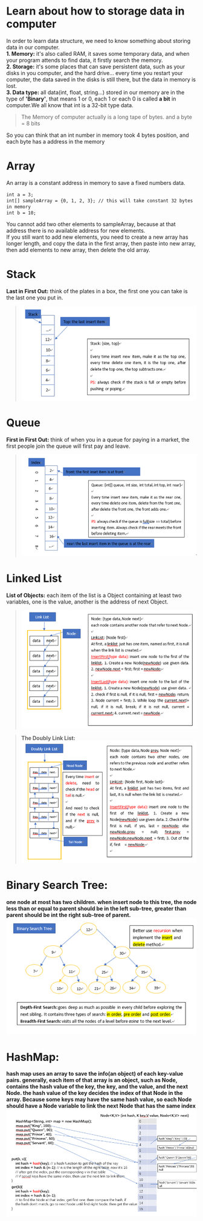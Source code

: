# Learn about how to storage data in computer
In order to learn data structure, we need to know something about storing data in our computer.  
**1. Memory:** it's also called RAM, it saves some temporary data, and when your program attends to find data, it firstly 
search the memory.  
**2. Storage:** it's some places that can save persistent data, such as your disks in you computer, and the hard drive...
every time you restart your computer, the data saved in the disks is still there, but the data in memory is lost.  
**3. Data type:** all data(int, float, string...) stored in our memory are in the type of **'Binary'**,
that means 1 or 0, each 1 or each 0 is called **a bit** in computer.We all know that int is a 32-bit type data.  
>The Memory of computer actually is a long tape of bytes. and a byte = 8 bits

So you can think that an int number in memory took 4 bytes position, and each byte has a address in the memory

# Array
An array is a constant address in memory to save a fixed numbers data.
```
int a = 3;
int[] sampleArray = {0, 1, 2, 3}; // this will take constant 32 bytes in memory
int b = 10;
```
You cannot add two other elements to sampleArray, because at that address there is no available address for new elements.  
If you still want to add new elements, you need to create a new array has longer length, and copy the data in the first array,
then paste into new array, then add elements to new array, then delete the old array.

# Stack
**Last in First Out:** think of the plates in a box, the first one you can take is the last one you put in.  
>![](stack.png)

# Queue
**First in First Out:** think of when you in a queue for paying in a market, the first people join the queue will
first pay and leave.
>![](queue.png)


# Linked List
**List of Objects:** each item of the list is a Object containing at least two variables, one is the value,
another is the address of next Object.
>![](linkList.png)

> **The Doubly Link List:**  
![](doublyLinkList.png)

# Binary Search Tree: 
**one node at most has two children. when insert node to this tree, the node less than or equal to parent should be in the left sub-tree, 
greater than parent should be int the right sub-tree of parent.**
![](binarySearchTree.png)

# HashMap: 
**hash map uses an array to save the info(an object) of each key-value pairs. generally, each item of that array is an object,
such as Node, contains the hash value of the key, the key, and the value, and the next Node.
the hash value of the key decides the index of that Node in the array. Because some keys may have the same hash value,
so each Node should have a Node variable to link the next Node that has the same index**
![](hashmap_prototype.png)
